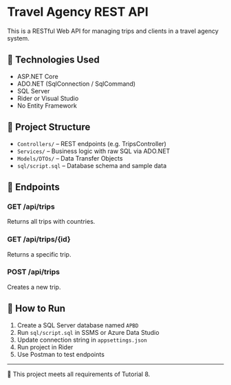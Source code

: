﻿# Travel Agency REST API

This is a RESTful Web API for managing trips and clients in a travel agency system.

## 🔧 Technologies Used

- ASP.NET Core
- ADO.NET (SqlConnection / SqlCommand)
- SQL Server
- Rider or Visual Studio
- No Entity Framework

## 📂 Project Structure

- `Controllers/` – REST endpoints (e.g. TripsController)
- `Services/` – Business logic with raw SQL via ADO.NET
- `Models/DTOs/` – Data Transfer Objects
- `sql/script.sql` – Database schema and sample data

## 🚀 Endpoints

### GET /api/trips
Returns all trips with countries.

### GET /api/trips/{id}
Returns a specific trip.

### POST /api/trips
Creates a new trip.

## 🧪 How to Run

1. Create a SQL Server database named `APBD`
2. Run `sql/script.sql` in SSMS or Azure Data Studio
3. Update connection string in `appsettings.json`
4. Run project in Rider
5. Use Postman to test endpoints

---

📁 This project meets all requirements of Tutorial 8.
